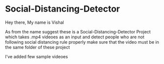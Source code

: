 # Social-Distancing-Detector

Hey there, My name is Vishal

As from the name suggest these is a Social-Distancing-Detector Project which takes .mp4 videoes as an input and detect people who are not following social distancing rule properly make sure that the video must be in the same folder of these project

I've added few sample videoes

